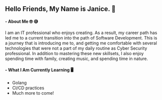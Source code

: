## Hello Friends, My Name is Janice.  🤗


#### - About Me  🤓 😅

I am an IT professional who enjoys creating. As a result, my career path has led me to a current transition into the path of Software Development. This is a journey that is introducing me to, and getting me comfortable with several technologies that were not a part of
my daily routine as Cyber Security professional. In addition to mastering these new skillsets, I also enjoy spending time with family, creating music, and spending time in nature.

#### - What I Am Currently Learning    🖥

* Golang
* CI/CD practices
* Much more to come!


<!--
**janiceb75/janiceb75** is a ✨ _special_ ✨ repository because its `README.md` (this file) appears on your GitHub profile.

Here are some ideas to get you started:

- 🔭 I’m currently working on ...
- 🌱 I’m currently learning ...
- 👯 I’m looking to collaborate on ...
- 🤔 I’m looking for help with ...
- 💬 Ask me about ...
- 📫 How to reach me: ...
- 😄 Pronouns: ...
- ⚡ Fun fact: ...
-->
